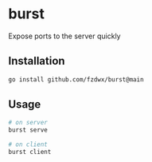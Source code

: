 # burst

Expose ports to the server quickly

## Installation

```sh
go install github.com/fzdwx/burst@main
```

## Usage

```sh
# on server
burst serve

# on client
burst client
```
